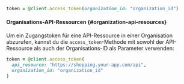```ruby
token = @client.access_token(organization_id: "organization_id")
```

#### Organisations-API-Ressourcen {#organization-api-resources}

Um ein Zugangstoken für eine API-Ressource in einer Organisation abzurufen, kannst du die `access_token`-Methode mit sowohl der API-Ressource als auch der Organisations-ID als Parameter verwenden:

```ruby
token = @client.access_token(
  api_resource: "https://shopping.your-app.com/api",
  organization_id: "organization_id"
)
```
